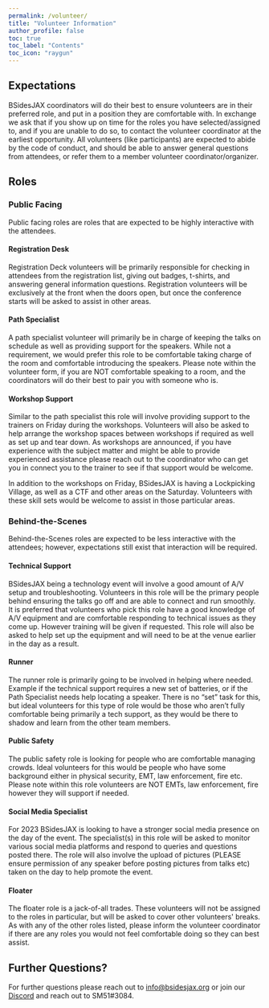 ```yaml
---
permalink: /volunteer/
title: "Volunteer Information"
author_profile: false
toc: true
toc_label: "Contents"
toc_icon: "raygun"
---
```


## Expectations

BSidesJAX coordinators will do their best to ensure volunteers are in their preferred role, and put in a position they are comfortable with. In exchange we ask that if you show up on time for the roles you have selected/assigned to, and if you are unable to do so, to contact the volunteer coordinator at the earliest opportunity. All volunteers (like participants) are expected to abide by the code of conduct, and should be able to answer general questions from attendees, or refer them to a member volunteer coordinator/organizer.

## Roles

### Public Facing

Public facing roles are roles that are expected to be highly interactive with the attendees.

#### Registration Desk

Registration Deck volunteers will be primarily responsible for checking in attendees from the registration list, giving out badges, t-shirts, and answering general information questions. Registration volunteers will be exclusively at the front when the doors open, but once the conference starts will be asked to assist in other areas.

#### Path Specialist

A path specialist volunteer will primarily be in charge of keeping the talks on schedule as well as providing support for the speakers. While not a requirement, we would prefer this role to be comfortable taking charge of the room and comfortable introducing the speakers. Please note within the volunteer form, if you are NOT comfortable speaking to a room, and the coordinators will do their best to pair you with someone who is.

#### Workshop Support

Similar to the path specialist this role will involve providing support to the trainers on Friday during the workshops. Volunteers will also be asked to help arrange the workshop spaces between workshops if required as well as set up and tear down. As workshops are announced, if you have experience with the subject matter and might be able to provide experienced assistance please reach out to the coordinator who can get you in connect you to the trainer to see if that support would be welcome.

In addition to the workshops on Friday, BSidesJAX is having a Lockpicking Village, as well as a CTF and other areas on the Saturday. Volunteers with these skill sets would be welcome to assist in those particular areas.

### Behind-the-Scenes

Behind-the-Scenes roles are expected to be less interactive with the attendees; however, expectations still exist that interaction will be required.

#### Technical Support

BSidesJAX being a technology event will involve a good amount of A/V setup and troubleshooting. Volunteers in this role will be the primary people behind ensuring the talks go off and are able to connect and run smoothly. It is preferred that volunteers who pick this role have a good knowledge of A/V equipment and are comfortable responding to technical issues as they come up. However training will be given if requested. This role will also be asked to help set up the equipment and will need to be at the venue earlier in the day as a result.

#### Runner

The runner role is primarily going to be involved in helping where needed. Example if the technical support requires a new set of batteries, or if the Path Specialist needs help locating a speaker. There is no “set” task for this, but ideal volunteers for this type of role would be those who aren’t fully comfortable being primarily a tech support, as they would be there to shadow and learn from the other team members.

#### Public Safety

The public safety role is looking for people who are comfortable managing crowds. Ideal volunteers for this would be people who have some background either in physical security, EMT, law enforcement, fire etc. Please note within this role volunteers are NOT EMTs, law enforcement, fire however they will support if needed.

#### Social Media Specialist

For 2023 BSidesJAX is looking to have a stronger social media presence on the day of the event. The specialist(s) in this role will be asked to monitor various social media platforms and respond to queries and questions posted there. The role will also involve the upload of pictures (PLEASE ensure permission of any speaker before posting pictures from talks etc) taken on the day to help promote the event.

#### Floater

The floater role is a jack-of-all trades. These volunteers will not be assigned to the roles in particular, but will be asked to cover other volunteers' breaks. As with any of the other roles listed, please inform the volunteer coordinator if there are any roles you would not feel comfortable doing so they can best assist.

## Further Questions?

For further questions please reach out to [info@bsidesjax.org](mailto:info@bsidesjax.org) or join our [Discord](https://discord.gg/rcGFSgyKdY) and reach out to SM51#3084.
